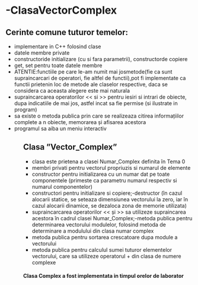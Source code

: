 # -ClasaVectorComplex

<h2> Cerinte comune tuturor temelor: </h2>
<ul>
<li>implementare in C++ folosind clase</li>
<li>datele membre private</li>
<li>constructoride initializare (cu si fara parametrii), constructorde copiere</li>
<li>get, set pentru toate datele membre</li>
<li>ATENTIE:functiile  pe   care   le-am   numit   mai   josmetode(fie   ca   sunt  supraincarcari   de operatori, fie altfel de functii),pot fi implementate ca functii prietenin loc de metode ale claselor respective, daca se considera ca aceasta alegere este mai naturala</li>
<li>supraincarcarea  operatorilor  <<  si  >>  pentru  iesiri  si  intrari  de  obiecte,  dupa  indicatiile  de mai jos, astfel incat sa fie permise (si ilustrate in program)</li>
<li>sa existe o metoda publica prin care se realizeaza citirea informațiilor complete a n obiecte, memorarea și afisarea acestora</li>
<li>programul sa aiba un meniu interactiv</li>
<ul>

<h2> Clasa ”Vector_Complex” </h2>
<ul>
 <li>clasa este prietena a clasei Numar_Complex definita în Tema 0</li>
 <li>membri privati pentru vectorul propriuzis si numarul de elemente</li>
 <li>constructor pentru initializarea cu un numar dat pe toate componentele (primeste ca parametru numarul respectiv si numarul componentelor)</li>
 <li>constructori pentru initializare si copiere;-destructor (în cazul alocarii statice, se seteaza dimensiunea vectorului la zero, iar în cazul alocarii dinamice, se dezaloca zona de memorie utilizata)</li>
 <li>supraincarcarea operatorilor << și >> sa utilizeze supraincarea acestora în cadrul clasei Numar_Complex;-metoda   publica   pentru   determinarea   vectorului   modulelor,   folosind   metoda   de determinare a modulului din clasa numar complex</li>
 <li>metoda publica pentru sortarea crescatoare dupa module a vectorului</li>
 <li>metoda  publica  pentru  calculul  sumei  tuturor  elementelor  vectorului,  care  sa  utilizeze operatorul + din clasa de numere complexe</li>
</ul>

<h4>Clasa Complex a fost implementata in timpul orelor de laborator</h4>

